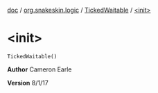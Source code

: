 [doc](../../index.md) / [org.snakeskin.logic](../index.md) / [TickedWaitable](index.md) / [&lt;init&gt;](./-init-.md)

# &lt;init&gt;

`TickedWaitable()`

**Author**
Cameron Earle

**Version**
8/1/17

